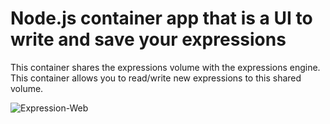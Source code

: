 
# Node.js container app that is a UI to write and save your expressions

This container shares the expressions volume with the expressions engine. This container allows you to read/write new expressions to this shared volume. 

![Expression-Web](/Expressions-Web2.png?raw=true "Expression-Web UI")
